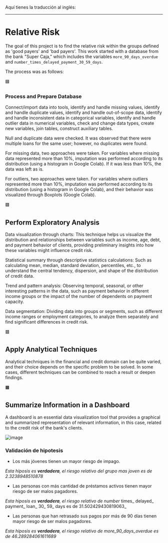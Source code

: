 Aquí tienes la traducción al inglés:

---

# Relative Risk #
The goal of this project is to find the relative risk within the groups defined as 'good payers' and 'bad payers'. This work started with a database from the bank "Super Caja," which includes the variables `more_90_days_overdue` and `number_times_delayed_payment_30_59_days`.

The process was as follows:

🟦 
### Process and Prepare Database ###

Connect/import data into tools, identify and handle missing values, identify and handle duplicate values, identify and handle out-of-scope data, identify and handle inconsistent data in categorical variables, identify and handle outlier data in numerical variables, check and change data types, create new variables, join tables, construct auxiliary tables.

Null and duplicate data were checked. It was observed that there were multiple loans for the same user; however, no duplicates were found.

For missing data, two approaches were taken. For variables where missing data represented more than 10%, imputation was performed according to its distribution (using a histogram in Google Colab). If it was less than 10%, the data was left as is.

For outliers, two approaches were taken. For variables where outliers represented more than 10%, imputation was performed according to its distribution (using a histogram in Google Colab), and their behavior was visualized through Boxplots (Google Colab).

🟪 
## Perform Exploratory Analysis ##

Data visualization through charts: This technique helps us visualize the distribution and relationships between variables such as income, age, debt, and payment behavior of clients, providing preliminary insights into how these variables might influence credit risk.

Statistical summary through descriptive statistics calculations: Such as calculating mean, median, standard deviation, percentiles, etc., to understand the central tendency, dispersion, and shape of the distribution of credit data.

Trend and pattern analysis: Observing temporal, seasonal, or other interesting patterns in the data, such as payment behavior in different income groups or the impact of the number of dependents on payment capacity.

Data segmentation: Dividing data into groups or segments, such as different income ranges or employment categories, to analyze them separately and find significant differences in credit risk.

🟥  
## Apply Analytical Techniques ##

Analytical techniques in the financial and credit domain can be quite varied, and their choice depends on the specific problem to be solved. In some cases, different techniques can be combined to reach a result or deepen findings.

🟧 
## Summarize Information in a Dashboard ##

A dashboard is an essential data visualization tool that provides a graphical and summarized representation of relevant information, in this case, related to the credit risk of the bank's clients.

![image](https://github.com/user-attachments/assets/a914759f-5b5c-4325-a400-aa9b867b3998)


### Validación de hipotesis ###
- Los más jóvenes tienen un mayor riesgo de impago.

_Esta hiposis es **verdadera**, el riesgo relativo del grupo mas joven es de 2.3238948510878_

- Las personas con más cantidad de préstamos activos tienen mayor riesgo de ser malos pagadores.

_Esta hiposis es **verdadera**, el riesgo relativo de number_ times_ delayed_ payment_ loan_ 30_ 59_ days es de 31.502429430819063_

- Las personas que han retrasado sus pagos por más de 90 días tienen mayor riesgo de ser malos pagadores.

_Esta hiposis es **verdadera**, el riesgo relativo de more_90_days_overdue es de 46.289284061611689_

